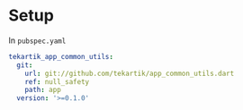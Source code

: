 # Setup

In `pubspec.yaml`

```yaml
tekartik_app_common_utils:
  git:
    url: git://github.com/tekartik/app_common_utils.dart
    ref: null_safety
    path: app
  version: '>=0.1.0'
```